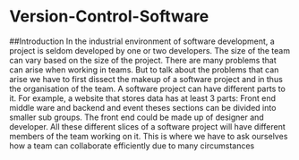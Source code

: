 # Version-Control-Software

##Introduction
In the industrial environment of software development, a project is seldom developed by one or two developers.  The size of the team can vary based on the size of the project.  There are many problems that can arise when working in teams. But to talk about the problems that can arise we have to first dissect the makeup of a software project and in thus the organisation of the team. A software project can have different parts to it. For example, a website that stores data has at least 3 parts: Front end middle ware and backend and event theses sections can be divided into smaller sub groups. The front end could be made up of designer and developer. All these different slices of a software project will have different members of the team working on it.  This is where we have to ask ourselves how a team can collaborate efficiently due to many circumstances  
